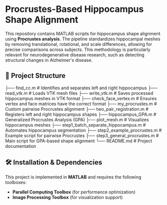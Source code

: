 # Procrustes-Based Hippocampus Shape Alignment

This repository contains MATLAB scripts for hippocampus shape alignment using **Procrustes analysis**. The pipeline standardizes hippocampal meshes by removing translational, rotational, and scale differences, allowing for precise comparisons across subjects. This methodology is particularly relevant for neurodegenerative disease research, such as detecting structural changes in Alzheimer's disease.

## 📁 Project Structure

├── find_cc.m # Identifies and separates left and right hippocampus ├── read_vtk.m # Loads VTK mesh files ├── write_vtk.m # Saves processed hippocampus meshes in VTK format ├── check_face_vertex.m # Ensures vertex and face matrices have the correct format ├── my_procrustes.m # Custom pairwise Procrustes alignment ├── two_pair_registration.m # Registers left and right hippocampus shapes ├── hippocampus_GPA.m # Generalized Procrustes Analysis (GPA) ├── plot_mesh.m # Visualizes hippocampus meshes ├── step1_batch_separate_hippocampus.m # Automates hippocampus segmentation ├── step2_example_procrustes.m # Example script for pairwise Procrustes ├── step3_general_procrustes.m # Main script for GPA-based shape alignment └── README.md # Project documentation


## 🛠 Installation & Dependencies
This project is implemented in **MATLAB** and requires the following toolboxes:
- **Parallel Computing Toolbox** (for performance optimization)
- **Image Processing Toolbox** (for visualization support)

